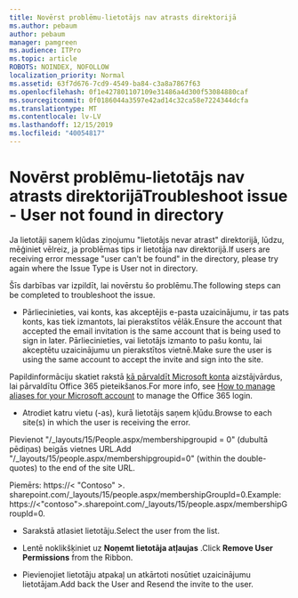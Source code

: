 ```yaml
---
title: Novērst problēmu-lietotājs nav atrasts direktorijā
ms.author: pebaum
author: pebaum
manager: pamgreen
ms.audience: ITPro
ms.topic: article
ROBOTS: NOINDEX, NOFOLLOW
localization_priority: Normal
ms.assetid: 63f7d676-7cd9-4549-ba84-c3a8a7867f63
ms.openlocfilehash: 0f1e427801107109e31486a4d300f53084880caf
ms.sourcegitcommit: 0f0186044a3597e42ad14c32ca58e7224344dcfa
ms.translationtype: MT
ms.contentlocale: lv-LV
ms.lasthandoff: 12/15/2019
ms.locfileid: "40054817"
---
```

# <a name="troubleshoot-issue---user-not-found-in-directory"></a><span data-ttu-id="bff01-102">Novērst problēmu-lietotājs nav atrasts direktorijā</span><span class="sxs-lookup"><span data-stu-id="bff01-102">Troubleshoot issue - User not found in directory</span></span>

<span data-ttu-id="bff01-103">Ja lietotāji saņem kļūdas ziņojumu "lietotājs nevar atrast" direktorijā, lūdzu, mēģiniet vēlreiz, ja problēmas tips ir lietotāja nav direktorijā.</span><span class="sxs-lookup"><span data-stu-id="bff01-103">If users are receiving error message "user can't be found" in the directory, please try again where the Issue Type is User not in directory.</span></span>

<span data-ttu-id="bff01-104">Šīs darbības var izpildīt, lai novērstu šo problēmu.</span><span class="sxs-lookup"><span data-stu-id="bff01-104">The following steps can be completed to troubleshoot the issue.</span></span>

- <span data-ttu-id="bff01-105">Pārliecinieties, vai konts, kas akceptējis e-pasta uzaicinājumu, ir tas pats konts, kas tiek izmantots, lai pierakstītos vēlāk.</span><span class="sxs-lookup"><span data-stu-id="bff01-105">Ensure the account that accepted the email invitation is the same account that is being used to sign in later.</span></span> <span data-ttu-id="bff01-106">Pārliecinieties, vai lietotājs izmanto to pašu kontu, lai akceptētu uzaicinājumu un pierakstītos vietnē.</span><span class="sxs-lookup"><span data-stu-id="bff01-106">Make sure the user is using the same account to accept the invite and sign into the site.</span></span> 

<span data-ttu-id="bff01-107">Papildinformāciju skatiet rakstā [kā pārvaldīt Microsoft konta</a> aizstājvārdus, lai pārvaldītu Office 365 pieteikšanos](https://support.microsoft.com/help/12407/microsoft-account-how-to-manage-aliases).</span><span class="sxs-lookup"><span data-stu-id="bff01-107">For more info, see [How to manage aliases for your Microsoft account</a> to manage the Office 365 login](https://support.microsoft.com/help/12407/microsoft-account-how-to-manage-aliases).</span></span> 

- <span data-ttu-id="bff01-108">Atrodiet katru vietu (-as), kurā lietotājs saņem kļūdu.</span><span class="sxs-lookup"><span data-stu-id="bff01-108">Browse to each site(s) in which the user is receiving the error.</span></span> 

<span data-ttu-id="bff01-109">Pievienot "/_layouts/15/People.aspx/membershipgroupid = 0" (dubultā pēdiņas) beigās vietnes URL.</span><span class="sxs-lookup"><span data-stu-id="bff01-109">Add "/_layouts/15/people.aspx/membershipgroupid=0" (within the double-quotes) to the end of the site URL.</span></span> 

<span data-ttu-id="bff01-110">Piemērs: https://< "Contoso" >. sharepoint.com/_layouts/15/people.aspx/membershipGroupId=0.</span><span class="sxs-lookup"><span data-stu-id="bff01-110">Example: https://<"contoso">.sharepoint.com/_layouts/15/people.aspx/membershipGroupId=0.</span></span>

- <span data-ttu-id="bff01-111">Sarakstā atlasiet lietotāju.</span><span class="sxs-lookup"><span data-stu-id="bff01-111">Select the user from the list.</span></span>

- <span data-ttu-id="bff01-112">Lentē noklikšķiniet uz **Noņemt lietotāja atļaujas** .</span><span class="sxs-lookup"><span data-stu-id="bff01-112">Click **Remove User Permissions** from the Ribbon.</span></span> 
-  <span data-ttu-id="bff01-113">Pievienojiet lietotāju atpakaļ un atkārtoti nosūtiet uzaicinājumu lietotājam.</span><span class="sxs-lookup"><span data-stu-id="bff01-113">Add back the User and Resend the invite to the user.</span></span>

